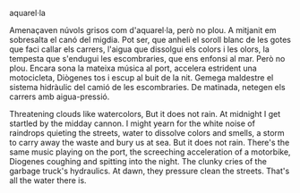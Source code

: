 aquarel·la 
 
Amenaçaven núvols grisos com d'aquarel·la, 
però no plou. 
A mitjanit em sobresalta el canó del migdia. 
Pot ser, que anheli el soroll blanc de les gotes 
que faci callar els carrers, l'aigua que dissolgui els colors i les olors, 
la tempesta que s'endugui les escombraries, que ens enfonsi al mar. 
Però no plou. 
Encara sona la mateixa música al port, 
accelera estrident una motocicleta, 
Diògenes tos i escup al buit de la nit. 
Gemega maldestre el sistema hidràulic del camió de les escombraries. 
De matinada, netegen els carrers amb aigua-pressió. 
 
 
Threatening clouds like watercolors, 
But it does not rain. 
At midnight I get startled by the midday cannon. 
I might yearn for the white noise of raindrops 
quieting the streets, water to dissolve colors and smells, 
a storm to carry away the waste and bury us at sea. 
But it does not rain. 
There's the same music playing on the port, 
the screeching acceleration of a motorbike, 
Diogenes coughing and spitting into the night. 
The clunky cries of the garbage truck's hydraulics. 
At dawn, they pressure clean the streets. That's all the water there is. 